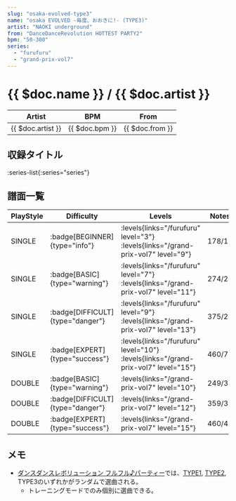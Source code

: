 ```yaml
---
slug: "osaka-evolved-type3"
name: "osaka EVOLVED -毎度、おおきに!- (TYPE3)"
artist: "NAOKI underground"
from: "DanceDanceRevolution HOTTEST PARTY2"
bpm: "50-300"
series:
  - "furufuru"
  - "grand-prix-vol7"
---
```


# {{ $doc.name }} / {{ $doc.artist }}

|Artist|BPM|From|
|------|---|----|
|{{ $doc.artist }}|{{ $doc.bpm }}|{{ $doc.from }}|

## 収録タイトル

:series-list{:series="series"}

## 譜面一覧

|PlayStyle|Difficulty|Levels|Notes|Movie|
|---------|----------|------|-----|-----|
|SINGLE| :badge[BEGINNER]{type="info"}| :levels{links="/furufuru" level="3"} :levels{links="/grand-prix-vol7" level="9"}|178/17||
|SINGLE| :badge[BASIC]{type="warning"}| :levels{links="/furufuru" level="7"} :levels{links="/grand-prix-vol7" level="11"}|274/25||
|SINGLE| :badge[DIFFICULT]{type="danger"}| :levels{links="/furufuru" level="9"} :levels{links="/grand-prix-vol7" level="13"}|375/24||
|SINGLE| :badge[EXPERT]{type="success"}| :levels{links="/furufuru" level="10"} :levels{links="/grand-prix-vol7" level="15"}|460/79||
|DOUBLE| :badge[BASIC]{type="warning"}| :levels{links="/grand-prix-vol7" level="10"}|249/30||
|DOUBLE| :badge[DIFFICULT]{type="danger"}| :levels{links="/grand-prix-vol7" level="12"}|359/30||
|DOUBLE| :badge[EXPERT]{type="success"}| :levels{links="/grand-prix-vol7" level="15"}|460/47||

## メモ

- [ダンスダンスレボリューション フルフル♪パーティー](/series/furufuru)では、[TYPE1](/songs/osaka-evolved-type1), [TYPE2](/songs/osaka-evolved-type2), TYPE3のいずれかがランダムで選曲される。
  - トレーニングモードでのみ個別に選曲できる。
